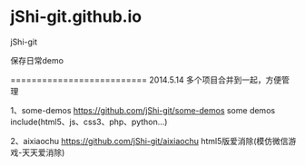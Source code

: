 jShi-git.github.io
==================

jShi-git

保存日常demo

==========================
2014.5.14
多个项目合并到一起，方便管理

1、some-demos
https://github.com/jShi-git/some-demos
some demos include(html5、js、css3、php、python...)

2、aixiaochu
https://github.com/jShi-git/aixiaochu
html5版爱消除(模仿微信游戏-天天爱消除) 